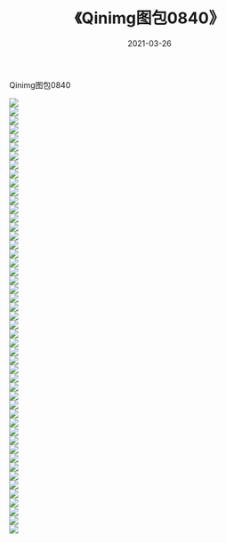 ﻿---
layout: post
title:  《Qinimg图包0840》
date:   2021-03-26
img: http://imgx.orgx.ga/Qinimg图包/Qinimg图包0840/000.jpg
categories: [美女, 清纯, 唯美]
---

Qinimg图包0840

 ![](http://imgx.orgx.ga/Qinimg图包/Qinimg图包0840/001.jpg) <br>![](http://imgx.orgx.ga/Qinimg图包/Qinimg图包0840/002.jpg) <br>![](http://imgx.orgx.ga/Qinimg图包/Qinimg图包0840/003.jpg) <br>![](http://imgx.orgx.ga/Qinimg图包/Qinimg图包0840/004.jpg) <br>![](http://imgx.orgx.ga/Qinimg图包/Qinimg图包0840/005.jpg) <br>![](http://imgx.orgx.ga/Qinimg图包/Qinimg图包0840/006.jpg) <br>![](http://imgx.orgx.ga/Qinimg图包/Qinimg图包0840/007.jpg) <br>![](http://imgx.orgx.ga/Qinimg图包/Qinimg图包0840/008.jpg) <br>![](http://imgx.orgx.ga/Qinimg图包/Qinimg图包0840/009.jpg) <br>![](http://imgx.orgx.ga/Qinimg图包/Qinimg图包0840/010.jpg) <br>![](http://imgx.orgx.ga/Qinimg图包/Qinimg图包0840/011.jpg) <br>![](http://imgx.orgx.ga/Qinimg图包/Qinimg图包0840/012.jpg) <br>![](http://imgx.orgx.ga/Qinimg图包/Qinimg图包0840/013.jpg) <br>![](http://imgx.orgx.ga/Qinimg图包/Qinimg图包0840/014.jpg) <br>![](http://imgx.orgx.ga/Qinimg图包/Qinimg图包0840/015.jpg) <br>![](http://imgx.orgx.ga/Qinimg图包/Qinimg图包0840/016.jpg) <br>![](http://imgx.orgx.ga/Qinimg图包/Qinimg图包0840/017.jpg) <br>![](http://imgx.orgx.ga/Qinimg图包/Qinimg图包0840/018.jpg) <br>![](http://imgx.orgx.ga/Qinimg图包/Qinimg图包0840/019.jpg) <br>![](http://imgx.orgx.ga/Qinimg图包/Qinimg图包0840/020.jpg) <br>![](http://imgx.orgx.ga/Qinimg图包/Qinimg图包0840/021.jpg) <br>![](http://imgx.orgx.ga/Qinimg图包/Qinimg图包0840/022.jpg) <br>![](http://imgx.orgx.ga/Qinimg图包/Qinimg图包0840/023.jpg) <br>![](http://imgx.orgx.ga/Qinimg图包/Qinimg图包0840/024.jpg) <br>![](http://imgx.orgx.ga/Qinimg图包/Qinimg图包0840/025.jpg) <br>![](http://imgx.orgx.ga/Qinimg图包/Qinimg图包0840/026.jpg) <br>![](http://imgx.orgx.ga/Qinimg图包/Qinimg图包0840/027.jpg) <br>![](http://imgx.orgx.ga/Qinimg图包/Qinimg图包0840/028.jpg) <br>![](http://imgx.orgx.ga/Qinimg图包/Qinimg图包0840/029.jpg) <br>![](http://imgx.orgx.ga/Qinimg图包/Qinimg图包0840/030.jpg) <br>![](http://imgx.orgx.ga/Qinimg图包/Qinimg图包0840/031.jpg) <br>![](http://imgx.orgx.ga/Qinimg图包/Qinimg图包0840/032.jpg) <br>![](http://imgx.orgx.ga/Qinimg图包/Qinimg图包0840/033.jpg) <br>![](http://imgx.orgx.ga/Qinimg图包/Qinimg图包0840/034.jpg) <br>![](http://imgx.orgx.ga/Qinimg图包/Qinimg图包0840/035.jpg) <br>![](http://imgx.orgx.ga/Qinimg图包/Qinimg图包0840/036.jpg) <br>![](http://imgx.orgx.ga/Qinimg图包/Qinimg图包0840/037.jpg) <br>![](http://imgx.orgx.ga/Qinimg图包/Qinimg图包0840/038.jpg) <br>![](http://imgx.orgx.ga/Qinimg图包/Qinimg图包0840/039.jpg) <br>![](http://imgx.orgx.ga/Qinimg图包/Qinimg图包0840/040.jpg) <br>![](http://imgx.orgx.ga/Qinimg图包/Qinimg图包0840/041.jpg) <br>![](http://imgx.orgx.ga/Qinimg图包/Qinimg图包0840/042.jpg) <br>![](http://imgx.orgx.ga/Qinimg图包/Qinimg图包0840/043.jpg) <br>![](http://imgx.orgx.ga/Qinimg图包/Qinimg图包0840/044.jpg) <br>![](http://imgx.orgx.ga/Qinimg图包/Qinimg图包0840/045.jpg) <br>![](http://imgx.orgx.ga/Qinimg图包/Qinimg图包0840/046.jpg) <br>![](http://imgx.orgx.ga/Qinimg图包/Qinimg图包0840/047.jpg) <br>![](http://imgx.orgx.ga/Qinimg图包/Qinimg图包0840/048.jpg) <br>![](http://imgx.orgx.ga/Qinimg图包/Qinimg图包0840/049.jpg) <br>